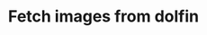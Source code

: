 ---
title: "Fetch images from dolfin"
name: "sourcemeta_dolfin"
key: "queue_fetch_images"
description: ""
user_friendly_description: "If you capture your product images on Dolfin you can sync them through to Stock2Shop."
default: "false"
values: []
tags: [sourcemeta,dolfin]
type: "meta"
process: "products"
headless: true
---